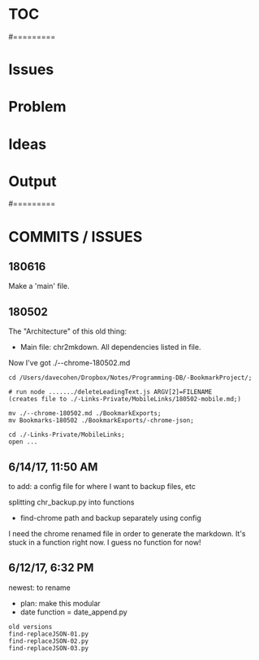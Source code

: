 # TOC
#=========
# Issues
# Problem
# Ideas
# Output
#=========
# COMMITS / ISSUES

## 180616

Make a 'main' file.


## 180502

The "Architecture" of this old thing:
- Main file: chr2mkdown. All dependencies listed in file.

Now I've got ./--chrome-180502.md
```
cd /Users/davecohen/Dropbox/Notes/Programming-DB/-BookmarkProject/;

# run node ......./deleteLeadingText.js ARGV[2]=FILENAME
(creates file to ./-Links-Private/MobileLinks/180502-mobile.md;)

mv ./--chrome-180502.md ./BookmarkExports;
mv Bookmarks-180502 ./BookmarkExports/-chrome-json;

cd ./-Links-Private/MobileLinks;
open ...
```


## 6/14/17, 11:50 AM

to add: a config file for where I want to backup files, etc

splitting chr_backup.py into functions
- find-chrome path and backup separately using config

I need the chrome renamed file in order to generate the markdown. It's stuck in a function right now. I guess no function for now!

## 6/12/17, 6:32 PM

newest: to rename
- plan: make this modular
- date function = date_append.py

```
old versions
find-replaceJSON-01.py
find-replaceJSON-02.py
find-replaceJSON-03.py
```
